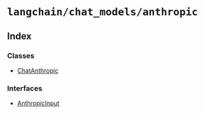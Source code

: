 `langchain/chat_models/anthropic`
=================================

Index[​](#index "Direct link to Index")
---------------------------------------

### Classes[​](#classes "Direct link to Classes")

*   [ChatAnthropic](/docs/api/chat_models_anthropic/classes/ChatAnthropic)

### Interfaces[​](#interfaces "Direct link to Interfaces")

*   [AnthropicInput](/docs/api/chat_models_anthropic/interfaces/AnthropicInput)